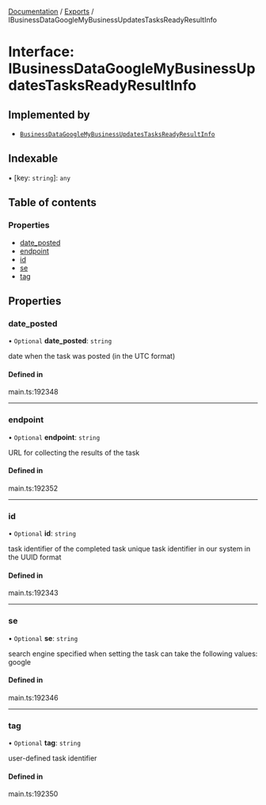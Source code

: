 [Documentation](../README.md) / [Exports](../modules.md) / IBusinessDataGoogleMyBusinessUpdatesTasksReadyResultInfo

# Interface: IBusinessDataGoogleMyBusinessUpdatesTasksReadyResultInfo

## Implemented by

- [`BusinessDataGoogleMyBusinessUpdatesTasksReadyResultInfo`](../classes/BusinessDataGoogleMyBusinessUpdatesTasksReadyResultInfo.md)

## Indexable

▪ [key: `string`]: `any`

## Table of contents

### Properties

- [date\_posted](IBusinessDataGoogleMyBusinessUpdatesTasksReadyResultInfo.md#date_posted)
- [endpoint](IBusinessDataGoogleMyBusinessUpdatesTasksReadyResultInfo.md#endpoint)
- [id](IBusinessDataGoogleMyBusinessUpdatesTasksReadyResultInfo.md#id)
- [se](IBusinessDataGoogleMyBusinessUpdatesTasksReadyResultInfo.md#se)
- [tag](IBusinessDataGoogleMyBusinessUpdatesTasksReadyResultInfo.md#tag)

## Properties

### date\_posted

• `Optional` **date\_posted**: `string`

date when the task was posted (in the UTC format)

#### Defined in

main.ts:192348

___

### endpoint

• `Optional` **endpoint**: `string`

URL for collecting the results of the task

#### Defined in

main.ts:192352

___

### id

• `Optional` **id**: `string`

task identifier of the completed task
unique task identifier in our system in the UUID format

#### Defined in

main.ts:192343

___

### se

• `Optional` **se**: `string`

search engine specified when setting the task
can take the following values: google

#### Defined in

main.ts:192346

___

### tag

• `Optional` **tag**: `string`

user-defined task identifier

#### Defined in

main.ts:192350
